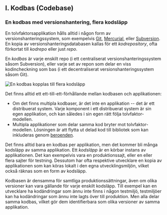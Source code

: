 ## I. Kodbas (Codebase)
### En kodbas med versionshantering, flera kodsläpp

En tolvfaktorsapplikation hålls alltid i någon form av versionshanteringssystem, som exempelvis [Git](http://git-scm.com/), [Mercurial](https://www.mercurial-scm.org/), eller [Subversion](http://subversion.apache.org/). En kopia av versionshanteringsdatabasen kallas för ett *kodrepository*, ofta förkortat till *kodrepo* eller just *repo*.

En *kodbas* är varje enskilt repo (i ett centraliserat versionshanteringssystem såsom Subversion), eller varje set av repon som delar en viss kodincheckning som bas (i ett decentraliserat versionshanteringssystem såsom Git).

![En kodbas kopplas till flera kodsläpp](/images/codebase-deploys.png)

Det finns alltid ett ett-till-ett-förhållande mellan kodbasen och applikationen:

* Om det finns multipla kodbaser, är det inte en applikation -- det är ett distribuerat system. Varje komponent i ett distribuerat system är sin egen applikation, och kan således i sin egen rätt följa tolvfaktor-modellen.
* Multipla applikationer som delar samma kod bryter mot tolvfaktor-modellen. Lösningen är att flytta ut delad kod till bibliotek som kan inkluderas genom [beroenden](./dependencies).

Det finns alltid bara en kodbas per applikation, men det kommer bli många kodsläpp av samma applikation. Ett *kodsläpp* är en körbar instans av applikationen. Det kan exempelvis vara en produktionssajt, eller en eller flera sajter för testning. Dessutom har ofta respektive utvecklare en kopia av applikationen som kan köras lokalt i den egna utvecklingsmiljön, vilket också räknas som en form av kodsläpp.

Kodbasen är densamma för samtliga produktionssättningar, även om olika versioner kan vara gällande för varje enskilt kodsläpp. Till exempel kan en utvecklare ha kodändringar som ännu inte finns i någon testmiljö, testmiljöer kan ha kodändringar som ännu inte lagts över till produktion. Men alla delar samma kodbas, vilket gör dem identifierbara som olika versioner av samma applikation.

